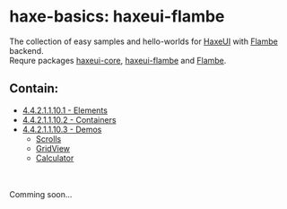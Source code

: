 haxe-basics: haxeui-flambe
=========================

The collection of easy samples and hello-worlds for [HaxeUI](https://github.com/haxeui/haxeui-core) with [Flambe](https://github.com/aduros/flambe) backend.<br/>
Requre packages [haxeui-core](https://github.com/haxeui/haxeui-core), [haxeui-flambe](https://github.com/haxeui/haxeui-flambe) and [Flambe](https://github.com/aduros/flambe).

## Contain:

* [4.4.2.1.1.10.1 - Elements](./4.4.2.1.1.10.1_Elements)
* [4.4.2.1.1.10.2 - Containers](./4.4.2.1.1.10.2_Containers)
* [4.4.2.1.1.10.3 - Demos](./4.4.2.1.1.10.3_Demos)
  * [Scrolls](./4.4.2.1.1.10.3_Demos/Scrolls)
  * [GridView](./4.4.2.1.1.10.3_Demos/GridView)
  * [Calculator](./4.4.2.1.1.10.3_Demos/Calculator)

<br/>
<br/>
Comming soon...
